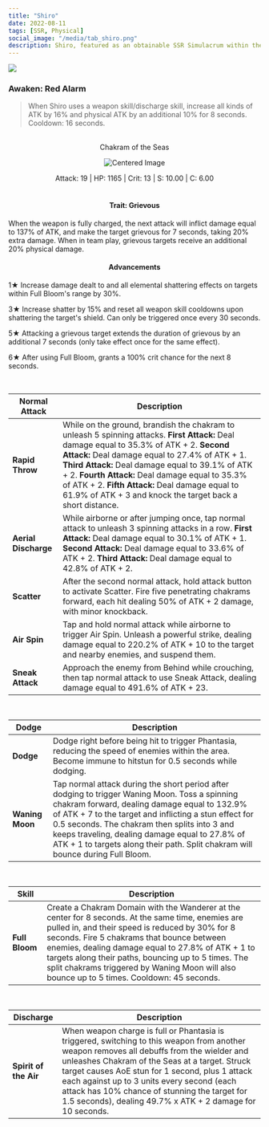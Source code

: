 ```yaml
---
title: "Shiro"
date: 2022-08-11
tags: [SSR, Physical]
social_image: "/media/tab_shiro.png"
description: Shiro, featured as an obtainable SSR Simulacrum within the simulacrum system, associated with the weapon Chakram of the Seas.
---
```


![](https://i.postimg.cc/q7yspNkz/Simulacrum-Shiro-Awaken.webp)

### Awaken: Red Alarm

> When Shiro uses a weapon skill/discharge skill, increase all kinds of ATK by 16% and physical ATK by an additional 10% for 8 seconds. Cooldown: 16 seconds.

<br />

<center>
Chakram of the Seas
</center>

<p align="center">
<img src="https://i.postimg.cc/1z9X2XYG/Icon-Weapon-Chakram-of-the-Seas.webp" alt="Centered Image">
</p>

<center>
Attack: 19 | HP: 1165 | Crit: 13 | S: 10.00 | C: 6.00
</center>

<br />

<h4 style="text-align: center;"> Trait: Grievous </h4>

When the weapon is fully charged, the next attack will inflict damage equal to 137% of ATK, and make the target grievous for 7 seconds, taking 20% extra damage. When in team play, grievous targets receive an additional 20% physical damage.

<h4 style="text-align: center;"> Advancements </h4>

1★ Increase damage dealt to and all elemental shattering effects on targets within Full Bloom's range by 30%.

3★ Increase shatter by 15% and reset all weapon skill cooldowns upon shattering the target's shield. Can only be triggered once every 30 seconds.

5★ Attacking a grievous target extends the duration of grievous by an additional 7 seconds (only take effect once for the same effect).

6★ After using Full Bloom, grants a 100% crit chance for the next 8 seconds.

<br />

| Normal Attack        | Description                                                                                                                                                                                                                                                                                                                                                                                                        |
| -------------------- | ------------------------------------------------------------------------------------------------------------------------------------------------------------------------------------------------------------------------------------------------------------------------------------------------------------------------------------------------------------------------------------------------------------------ |
| **Rapid Throw**      | While on the ground, brandish the chakram to unleash 5 spinning attacks. **First Attack:** Deal damage equal to 35.3% of ATK + 2. **Second Attack:** Deal damage equal to 27.4% of ATK + 1. **Third Attack:** Deal damage equal to 39.1% of ATK + 2. **Fourth Attack:** Deal damage equal to 35.3% of ATK + 2. **Fifth Attack:** Deal damage equal to 61.9% of ATK + 3 and knock the target back a short distance. |
| **Aerial Discharge** | While airborne or after jumping once, tap normal attack to unleash 3 spinning attacks in a row. **First Attack:** Deal damage equal to 30.1% of ATK + 1. **Second Attack:** Deal damage equal to 33.6% of ATK + 2. **Third Attack:** Deal damage equal to 42.8% of ATK + 2.                                                                                                                                        |
| **Scatter**          | After the second normal attack, hold attack button to activate Scatter. Fire five penetrating chakrams forward, each hit dealing 50% of ATK + 2 damage, with minor knockback.                                                                                                                                                                                                                                      |
| **Air Spin**         | Tap and hold normal attack while airborne to trigger Air Spin. Unleash a powerful strike, dealing damage equal to 220.2% of ATK + 10 to the target and nearby enemies, and suspend them.                                                                                                                                                                                                                           |
| **Sneak Attack**     | Approach the enemy from Behind while crouching, then tap normal attack to use Sneak Attack, dealing damage equal to 491.6% of ATK + 23.                                                                                                                                                                                                                                                                            |

<br />

| Dodge           | Description                                                                                                                                                                                                                                                                                                                                                                                   |
| --------------- | --------------------------------------------------------------------------------------------------------------------------------------------------------------------------------------------------------------------------------------------------------------------------------------------------------------------------------------------------------------------------------------------- |
| **Dodge**       | Dodge right before being hit to trigger Phantasia, reducing the speed of enemies within the area. Become immune to hitstun for 0.5 seconds while dodging.                                                                                                                                                                                                                                     |
| **Waning Moon** | Tap normal attack during the short period after dodging to trigger Waning Moon. Toss a spinning chakram forward, dealing damage equal to 132.9% of ATK + 7 to the target and inflicting a stun effect for 0.5 seconds. The chakram then splits into 3 and keeps traveling, dealing damage equal to 27.8% of ATK + 1 to targets along their path. Split chakram will bounce during Full Bloom. |

<br />

| Skill          | Description                                                                                                                                                                                                                                                                                                                                                                                                    |
| -------------- | -------------------------------------------------------------------------------------------------------------------------------------------------------------------------------------------------------------------------------------------------------------------------------------------------------------------------------------------------------------------------------------------------------------- |
| **Full Bloom** | Create a Chakram Domain with the Wanderer at the center for 8 seconds. At the same time, enemies are pulled in, and their speed is reduced by 30% for 8 seconds. Fire 5 chakrams that bounce between enemies, dealing damage equal to 27.8% of ATK + 1 to targets along their paths, bouncing up to 5 times. The split chakrams triggered by Waning Moon will also bounce up to 5 times. Cooldown: 45 seconds. |

<br />

| Discharge             | Description                                                                                                                                                                                                                                                                                                                                                                                                  |
| --------------------- | ------------------------------------------------------------------------------------------------------------------------------------------------------------------------------------------------------------------------------------------------------------------------------------------------------------------------------------------------------------------------------------------------------------ |
| **Spirit of the Air** | When weapon charge is full or Phantasia is triggered, switching to this weapon from another weapon removes all debuffs from the wielder and unleashes Chakram of the Seas at a target. Struck target causes AoE stun for 1 second, plus 1 attack each against up to 3 units every second (each attack has 10% chance of stunning the target for 1.5 seconds), dealing 49.7% x ATK + 2 damage for 10 seconds. |
